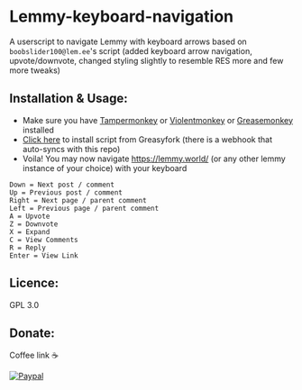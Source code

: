 # Lemmy-keyboard-navigation
A userscript to navigate Lemmy with keyboard arrows based on `boobslider100@lem.ee`'s script (added keyboard arrow navigation, upvote/downvote, changed styling slightly to resemble RES more and few more tweaks)

## Installation & Usage:
- Make sure you have [Tampermonkey](https://www.tampermonkey.net/) or [Violentmonkey](https://violentmonkey.github.io/) or [Greasemonkey](https://addons.mozilla.org/en-US/firefox/addon/greasemonkey/) installed 
- [Click here](https://greasyfork.org/en/scripts/470498-lemmy-keyboard-navigation) to install script from Greasyfork (there is a webhook that auto-syncs with this repo)
- Voila! You may now navigate https://lemmy.world/ (or any other lemmy instance of your choice) with your keyboard

```
Down = Next post / comment
Up = Previous post / comment
Right = Next page / parent comment
Left = Previous page / parent comment
A = Upvote
Z = Downvote
X = Expand
C = View Comments
R = Reply
Enter = View Link
```

## Licence: 
GPL 3.0


## Donate: 
Coffee link ☕

[![Paypal](https://www.paypalobjects.com/en_GB/i/btn/btn_donate_LG.gif)](https://www.paypal.com/cgi-bin/webscr?cmd=_donations&business=bill%2emavromatis%40gmail%2ecom&lc=GB&currency_code=GBP&bn=PP%2dDonationsBF%3abtn_donate_LG%2egif%3aNonHosted)
